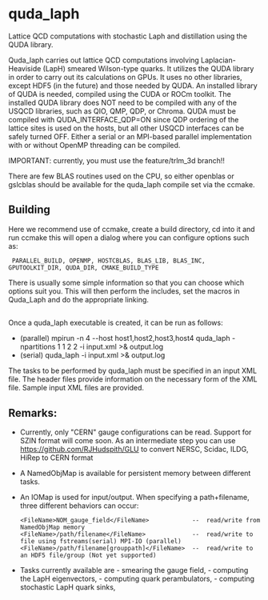 # quda_laph
Lattice QCD computations with stochastic Laph and distillation using the QUDA library.

Quda_laph carries out lattice QCD computations involving Laplacian-Heaviside (LapH) smeared
Wilson-type quarks.  It utilizes the QUDA library in order to carry out its calculations on GPUs.
It uses no other libraries, except HDF5 (in the future) and those needed by QUDA.
An installed library of QUDA is needed, compiled using the CUDA or ROCm toolkit.
The installed QUDA library does NOT need to be compiled with any of the USQCD libraries, 
such as QIO, QMP, QDP, or Chroma.  QUDA must be compiled with QUDA_INTERFACE_QDP=ON since QDP
ordering of the lattice sites is used on the hosts, but all other USQCD interfaces can be 
safely turned OFF. Either a serial or an MPI-based parallel implementation with or without 
OpenMP threading can be compiled.

IMPORTANT:  currently, you must use the feature/trlm_3d branch!!

There are few BLAS routines used on the CPU, so either openblas or gslcblas should be available
for the quda_laph compile set via the ccmake.

## Building

Here we recommend use of ccmake, create a build directory, cd into it and run ccmake <path to source directory>
this will open a dialog where you can configure options such as:

     PARALLEL_BUILD, OPENMP, HOSTCBLAS, BLAS_LIB, BLAS_INC, GPUTOOLKIT_DIR, QUDA_DIR, CMAKE_BUILD_TYPE

There is usually some simple information so that you can choose which options suit you. This will then perform the
includes, set the macros in Quda_Laph and do the appropriate linking.

## 

Once a quda_laph executable is created, it can be run as follows:

- (parallel)  mpirun -n 4 --host host1,host2,host3,host4  quda_laph  -npartitions 1 1 2 2 -i input.xml >& output.log
- (serial)    quda_laph -i input.xml >& output.log

The tasks to be performed by quda_laph must be specified in an input XML file.  The header
files provide information on the necessary form of the XML file.  Sample input XML files
are provided.

## Remarks:

- Currently, only "CERN" gauge configurations can be read.  Support for SZIN format will come soon. As an intermediate step you can use https://github.com/RJHudspith/GLU to convert NERSC, Scidac, ILDG, HiRep to CERN format

- A NamedObjMap is available for persistent memory between different tasks.

- An IOMap is used for input/output.  When specifying a path+filename, three different behaviors can occur:

      <FileName>NOM_gauge_field</FileName>            --  read/write from NamedObjMap memory
      <FileName>/path/filename</FileName>             --  read/write to file using fstreams(serial) MPI-IO (parallel)
      <FileName>/path/filename[grouppath]</FileName>  --  read/write to an HDF5 file/group (Not yet supported)

- Tasks currently available are 
      - smearing the gauge field, 
      - computing the LapH eigenvectors, 
      - computing quark perambulators,
      - computing stochastic LapH quark sinks,

